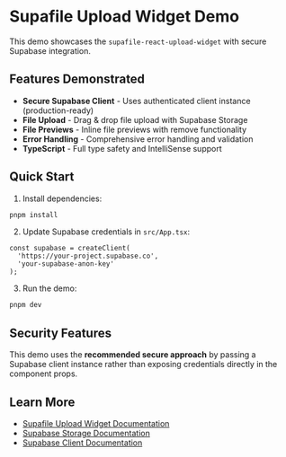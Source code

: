 # Supafile Upload Widget Demo

This demo showcases the `supafile-react-upload-widget` with secure Supabase integration.

## Features Demonstrated

- **Secure Supabase Client** - Uses authenticated client instance (production-ready)
- **File Upload** - Drag & drop file upload with Supabase Storage
- **File Previews** - Inline file previews with remove functionality
- **Error Handling** - Comprehensive error handling and validation
- **TypeScript** - Full type safety and IntelliSense support

## Quick Start

1. Install dependencies:
```bash
pnpm install
```

2. Update Supabase credentials in `src/App.tsx`:
```tsx
const supabase = createClient(
  'https://your-project.supabase.co',
  'your-supabase-anon-key'
);
```

3. Run the demo:
```bash
pnpm dev
```

## Security Features

This demo uses the **recommended secure approach** by passing a Supabase client instance rather than exposing credentials directly in the component props.

## Learn More

- [Supafile Upload Widget Documentation](../../packages/upload-widget/README.md)
- [Supabase Storage Documentation](https://supabase.com/docs/guides/storage)
- [Supabase Client Documentation](https://supabase.com/docs/reference/javascript)
